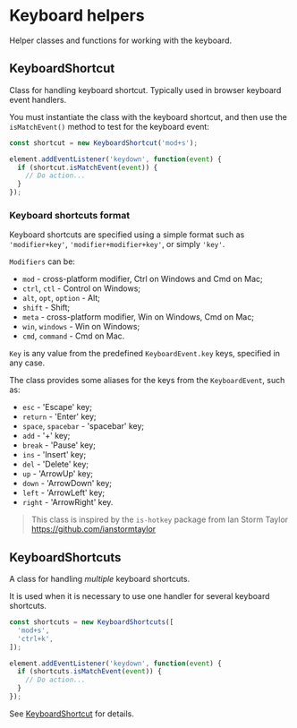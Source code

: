 
# Keyboard helpers

Helper classes and functions for working with the keyboard.


## KeyboardShortcut

Class for handling keyboard shortcut. Typically used in browser keyboard event handlers.

You must instantiate the class with the keyboard shortcut,
and then use the `isMatchEvent()` method to test for the keyboard event:
```js
const shortcut = new KeyboardShortcut('mod+s');

element.addEventListener('keydown', function(event) {
  if (shortcut.isMatchEvent(event)) {
    // Do action...
  }
});
```

### Keyboard shortcuts format

Keyboard shortcuts are specified using a simple format such as `'modifier+key'`,
`'modifier+modifier+key'`, or simply `'key'`.

`Modifiers` can be:
- `mod` - cross-platform modifier, Ctrl on Windows and Cmd on Mac;
- `ctrl`, `ctl` - Control on Windows;
- `alt`, `opt`, `option` - Alt;
- `shift` - Shift;
- `meta` - cross-platform modifier, Win on Windows, Cmd on Mac;
- `win`, `windows` - Win on Windows;
- `cmd`, `command` - Cmd on Mac.

`Key` is any value from the predefined `KeyboardEvent.key` keys, specified in any case.

The class provides some aliases for the keys from the `KeyboardEvent`, such as:
- `esc` - 'Escape' key;
- `return` - 'Enter' key;
- `space`, `spacebar` - 'spacebar' key;
- `add` - '+' key;
- `break` - 'Pause' key;
- `ins` - 'Insert' key;
- `del` - 'Delete' key;
- `up` - 'ArrowUp' key;
- `down` - 'ArrowDown' key;
- `left` - 'ArrowLeft' key;
- `right` - 'ArrowRight' key.

> This class is inspired by the `is-hotkey` package from Ian Storm Taylor <https://github.com/ianstormtaylor>


## KeyboardShortcuts

A class for handling *multiple* keyboard shortcuts.

It is used when it is necessary to use one handler
for several keyboard shortcuts.

```js
const shortcuts = new KeyboardShortcuts([
  'mod+s',
  'ctrl+k',
]);

element.addEventListener('keydown', function(event) {
  if (shortcuts.isMatchEvent(event)) {
    // Do action...
  }
});
```

See [KeyboardShortcut](#keyboardshortcut) for details.
